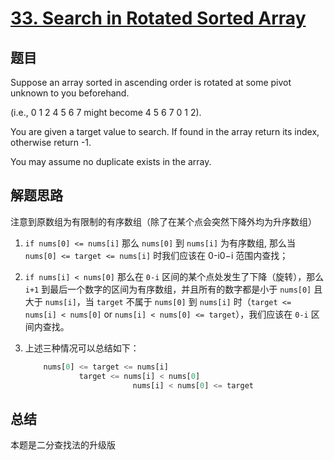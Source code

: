 # [33. Search in Rotated Sorted Array](https://leetcode.com/problems/search-in-rotated-sorted-array/)

## 题目

Suppose an array sorted in ascending order is rotated at some pivot unknown to you beforehand.

(i.e., 0 1 2 4 5 6 7 might become 4 5 6 7 0 1 2).

You are given a target value to search. If found in the array return its index, otherwise return -1.

You may assume no duplicate exists in the array.

## 解题思路

注意到原数组为有限制的有序数组（除了在某个点会突然下降外均为升序数组）

1. `if nums[0] <= nums[i]` 那么 `nums[0]` 到 `nums[i]` 为有序数组, 那么当 `nums[0] <= target <= nums[i]` 时我们应该在 0-i0−i 范围内查找；

2. `if nums[i] < nums[0]` 那么在 `0-i` 区间的某个点处发生了下降（旋转），那么 `i+1` 到最后一个数字的区间为有序数组，并且所有的数字都是小于 `nums[0]` 且大于 `nums[i]`，当 `target` 不属于 `nums[0]` 到 `nums[i]` 时（`target <= nums[i] < nums[0]` or `nums[i] < nums[0] <= target`），我们应该在 `0-i` 区间内查找。
3. 上述三种情况可以总结如下：

    ```python
        nums[0] <= target <= nums[i]
                target <= nums[i] < nums[0]
                            nums[i] < nums[0] <= target
    ```

## 总结

本题是二分查找法的升级版
